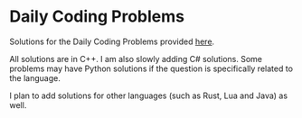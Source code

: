 # Daily Coding Problems

Solutions for the Daily Coding Problems provided [here](https://www.dailycodingproblem.com/).

All solutions are in C++. I am also slowly adding C# solutions. Some problems may have Python solutions if the question is specifically related to the language.

I plan to add solutions for other languages (such as Rust, Lua and Java) as well.

